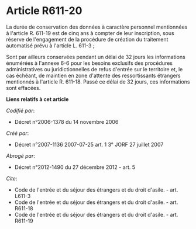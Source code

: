 # Article R611-20

La durée de conservation des données à caractère personnel mentionnées à l'article R. 611-19 est de cinq ans à compter de
leur inscription, sous réserve de l'engagement de la procédure de création du traitement automatisé prévu à l'article L.
611-3 ; 

Sont par ailleurs conservées pendant un délai de 32 jours les informations énumérées à l'annexe 6-6 pour les besoins
exclusifs des procédures administratives ou juridictionnelles de refus d'entrée sur le territoire et, le cas échéant, de
maintien en zone d'attente des ressortissants étrangers mentionnés à l'article R. 611-18. Passé ce délai de 32 jours, ces
informations sont effacées.

**Liens relatifs à cet article**

_Codifié par_:

  - Décret n°2006-1378 du 14 novembre 2006

_Créé par_:

  - Décret n°2007-1136 2007-07-25 art. 1 3° JORF 27 juillet 2007

_Abrogé par_:

  - Décret n°2012-1490 du 27 décembre 2012 - art. 5

_Cite_:

  - Code de l'entrée et du séjour des étrangers et du droit d'asile. - art. L611-3
  - Code de l'entrée et du séjour des étrangers et du droit d'asile. - art. R611-18
  - Code de l'entrée et du séjour des étrangers et du droit d'asile. - art. R611-19
